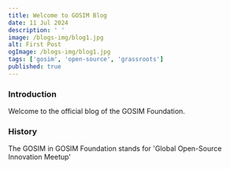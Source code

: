 ```yaml
---
title: Welcome to GOSIM Blog
date: 11 Jul 2024
description: ' '
image: /blogs-img/blog1.jpg
alt: First Post
ogImage: /blogs-img/blog1.jpg
tags: ['gosim', 'open-source', 'grassroots']
published: true
---
```


### Introduction

Welcome to the official blog of the GOSIM Foundation.

### History

The GOSIM in GOSIM Foundation stands for 'Global Open-Source Innovation Meetup'
